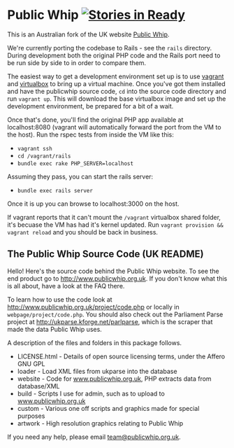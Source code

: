 # Public Whip [![Stories in Ready](https://badge.waffle.io/openaustralia/publicwhip.png?label=ready)](https://waffle.io/openaustralia/publicwhip)

This is an Australian fork of the UK website [Public Whip](http://www.publicwhip.org.uk/).

We're currently porting the codebase to Rails - see the `rails` directory.
During development both the original PHP code and the Rails port need to be run
side by side to in order to compare them.

The easiest way to get a development environment set up is to use [vagrant][1]
and [virtualbox][2] to bring up a virtual machine. Once you've got them
installed and have the publicwhip source code, `cd` into the source code
directory and run `vagrant up`. This will download the base virtualbox image
and set up the development environment, be prepared for a bit of a wait.

Once that's done, you'll find the original PHP app available at localhost:8080
(vagrant will automatically forward the port from the VM to the host). Run the
rspec tests from inside the VM like this:

* `vagrant ssh`
* `cd /vagrant/rails`
* `bundle exec rake PHP_SERVER=localhost`

Assuming they pass, you can start the rails server:

* `bundle exec rails server`

Once it is up you can browse to localhost:3000 on the host.

If vagrant reports that it can't mount the `/vagrant` virtualbox shared folder,
it's becuase the VM has had it's kernel updated. Run
`vagrant provision && vagrant reload` and you should be back in business.

[1]: http://www.vagrantup.com/
[2]: https://www.virtualbox.org/

The Public Whip Source Code (UK README)
---------------------------------------

Hello!  Here's the source code behind the Public Whip website.  To see the end
product go to http://www.publicwhip.org.uk.  If you don't know what this is all
about, have a look at the FAQ there.

To learn how to use the code look at http://www.publicwhip.org.uk/project/code.php
or locally in `webpage/project/code.php`.  You should also check out the
Parliament Parse project at http://ukparse.kforge.net/parlparse, which is the
scraper that made the data Public Whip uses.

A description of the files and folders in this package follows.

* LICENSE.html - Details of open source licensing terms, under the Affero GNU GPL
* loader    - Load XML files from ukparse into the database
* website   - Code for www.publicwhip.org.uk, PHP extracts data from database/XML
* build     - Scripts I use for admin, such as to upload to www.publicwhip.org.uk
* custom    - Various one off scripts and graphics made for special purposes
* artwork   - High resolution graphics relating to Public Whip

If you need any help, please email team@publicwhip.org.uk.
